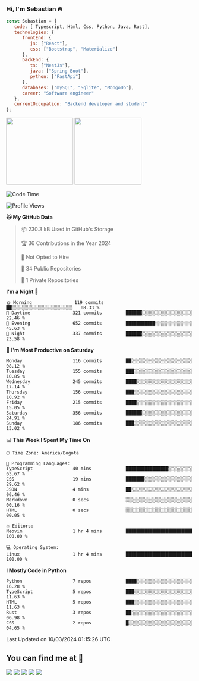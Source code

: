 ### Hi, I'm Sebastian :fire:

```js
const Sebastian = {
   code: [ Typescript, Html, Css, Python, Java, Rust],
   technologies: {
      frontEnd: {
         js: ["React"],
         css: ["Bootstrap", "Materialize"]
      },
      backEnd: {
         ts: ["NestJs"],
         java: ["Spring Boot"],
         python: ["FastApi"]
      },
      databases: ["mySQL", "Sqlite", "MongoDb"],
      career: "Software engineer"
   },
   currentOccupation: "Backend developer and student"
};
```
<div>
<img height=180em src="https://github-readme-stats.vercel.app/api?username=XantX&theme=gruvbox&show_icons=true"/>
<img height=180em src="https://github-readme-stats.vercel.app/api/top-langs/?username=XantX&layout=compact&theme=gruvbox"/>
</div>

<!--START_SECTION:waka-->
![Code Time](http://img.shields.io/badge/Code%20Time-41%20hrs%2048%20mins-blue)

![Profile Views](http://img.shields.io/badge/Profile%20Views-5-blue)

**🐱 My GitHub Data** 

> 📦 230.3 kB Used in GitHub's Storage 
 > 
> 🏆 36 Contributions in the Year 2024
 > 
> 🚫 Not Opted to Hire
 > 
> 📜 34 Public Repositories 
 > 
> 🔑 1 Private Repositories 
 > 
**I'm a Night 🦉** 

```text
🌞 Morning                119 commits         ██░░░░░░░░░░░░░░░░░░░░░░░   08.33 % 
🌆 Daytime                321 commits         ██████░░░░░░░░░░░░░░░░░░░   22.46 % 
🌃 Evening                652 commits         ███████████░░░░░░░░░░░░░░   45.63 % 
🌙 Night                  337 commits         ██████░░░░░░░░░░░░░░░░░░░   23.58 % 
```
📅 **I'm Most Productive on Saturday** 

```text
Monday                   116 commits         ██░░░░░░░░░░░░░░░░░░░░░░░   08.12 % 
Tuesday                  155 commits         ███░░░░░░░░░░░░░░░░░░░░░░   10.85 % 
Wednesday                245 commits         ████░░░░░░░░░░░░░░░░░░░░░   17.14 % 
Thursday                 156 commits         ███░░░░░░░░░░░░░░░░░░░░░░   10.92 % 
Friday                   215 commits         ████░░░░░░░░░░░░░░░░░░░░░   15.05 % 
Saturday                 356 commits         ██████░░░░░░░░░░░░░░░░░░░   24.91 % 
Sunday                   186 commits         ███░░░░░░░░░░░░░░░░░░░░░░   13.02 % 
```


📊 **This Week I Spent My Time On** 

```text
🕑︎ Time Zone: America/Bogota

💬 Programming Languages: 
TypeScript               40 mins             ████████████████░░░░░░░░░   63.67 % 
CSS                      19 mins             ███████░░░░░░░░░░░░░░░░░░   29.62 % 
JSON                     4 mins              ██░░░░░░░░░░░░░░░░░░░░░░░   06.46 % 
Markdown                 0 secs              ░░░░░░░░░░░░░░░░░░░░░░░░░   00.16 % 
HTML                     0 secs              ░░░░░░░░░░░░░░░░░░░░░░░░░   00.05 % 

🔥 Editors: 
Neovim                   1 hr 4 mins         █████████████████████████   100.00 % 

💻 Operating System: 
Linux                    1 hr 4 mins         █████████████████████████   100.00 % 
```

**I Mostly Code in Python** 

```text
Python                   7 repos             ████░░░░░░░░░░░░░░░░░░░░░   16.28 % 
TypeScript               5 repos             ███░░░░░░░░░░░░░░░░░░░░░░   11.63 % 
HTML                     5 repos             ███░░░░░░░░░░░░░░░░░░░░░░   11.63 % 
Rust                     3 repos             ██░░░░░░░░░░░░░░░░░░░░░░░   06.98 % 
CSS                      2 repos             █░░░░░░░░░░░░░░░░░░░░░░░░   04.65 % 
```




 Last Updated on 10/03/2024 01:15:26 UTC
<!--END_SECTION:waka-->

## You can find me at :eyes:

<div> 
  <a href="https://www.instagram.com/zxantx" target="_blank"><img src="https://img.shields.io/badge/-Instagram-%23E4405F?style=for-the-badge&logo=instagram&logoColor=white" target="_blank"></a>
 	<a href="https://www.twitch.tv/xantxx" target="_blank"><img src="https://img.shields.io/badge/Twitch-9146FF?style=for-the-badge&logo=twitch&logoColor=white" target="_blank"></a>
  <a href = "mailto:sebastian.diaz.trabajo@gmail.com"><img src="https://img.shields.io/badge/-Gmail-%23333?style=for-the-badge&logo=gmail&logoColor=white" target="_blank"></a>
  <a href="https://www.linkedin.com/in/sebastian-diaz-torres/" target="_blank"><img src="https://img.shields.io/badge/-LinkedIn-%230077B5?style=for-the-badge&logo=linkedin&logoColor=white" target="_blank"></a> 
    <a href="https://sebastiandiazweb.com/" target="_blank"><img src="https://img.shields.io/badge/-web-%23333?style=for-the-badge&logo=google-chrome&logoColor=yellow" target="_blank"></a> 
  
</div>

